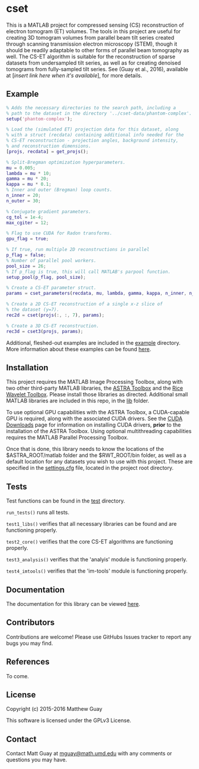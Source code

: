 # cset
This is a MATLAB project for compressed sensing (CS) reconstruction of electron tomogram (ET) volumes. The tools in this project are useful for creating 3D tomogram volumes from parallel beam tilt series created through scanning transmission electron microscopy (STEM), though it should be readily adaptable to other forms of parallel beam tomography as well. The CS-ET algorithm is suitable for the reconstruction of sparse datasets from undersampled tilt series, as well as for creating denoised tomograms from fully-sampled tilt series. See (Guay et al., 2016), available at [*insert link here when it's available*], for more details.

## Example
```Matlab
% Adds the necessary directories to the search path, including a 
% path to the dataset in the directory '../cset-data/phantom-complex'.
setup('phantom-complex');

% Load the (simulated ET) projection data for this dataset, along
% with a struct (recdata) containing additional info needed for the 
% CS-ET reconstruction - projection angles, background intensity, 
% and reconstruction dimensions.
[projs, recdata] = get_projs();

% Split-Bregman optimization hyperparameters.
mu = 0.005;
lambda = mu * 10;
gamma = mu * 20;
kappa = mu * 0.1;
% Inner and outer (Bregman) loop counts.
n_inner = 20;
n_outer = 30;

% Conjugate gradient parameters.
cg_tol = 1e-4;
max_cgiter = 12;

% Flag to use CUDA for Radon transforms.
gpu_flag = true;

% If true, run multiple 2D reconstructions in parallel
p_flag = false;
% Number of parallel pool workers.
pool_size = 26;
% If p_flag is true, this will call MATLAB's parpool function.
setup_pool(p_flag, pool_size);

% Create a CS-ET parameter struct.
params = cset_parameters(recdata, mu, lambda, gamma, kappa, n_inner, n_outer, p_flag, cg_tol, max_cgiter, gpu_flag);

% Create a 2D CS-ET reconstruction of a single x-z slice of 
% the dataset (y=7).
rec2d = cset(projs(:, :, 7), params);

% Create a 3D CS-ET reconstruction.
rec3d = cset3(projs, params);
```

Additional, fleshed-out examples are included in the [example](example/) directory. More information about these examples can be found [here](doc/example.md).

## Installation
This project requires the MATLAB Image Processing Toolbox, along with two other third-party MATLAB libraries, the [ASTRA Toolbox](https://github.com/astra-toolbox/astra-toolbox/) and the [Rice Wavelet Toolbox](https://github.com/ricedsp/rwt). Please install those libraries as directed.  Additional small MATLAB libraries are included in this repo, in the [lib](lib/) folder.

To use optional GPU capabilities with the ASTRA Toolbox, a CUDA-capable GPU is required, along with the associated CUDA drivers. See the [CUDA Downloads](https://developer.nvidia.com/cuda-downloads) page for information on installing CUDA drivers, **prior** to the installation of the ASTRA Toolbox. Using optional multithreading capabilities requires the MATLAB Parallel Processing Toolbox.

Once that is done, this library needs to know the locations of the $ASTRA\_ROOT/matlab folder and the $RWT\_ROOT/bin folder, as well as a default location for any datasets you wish to use with this project. These are specified in the [settings.cfg](settings.cfg) file, located in the project root directory. 

## Tests
Test functions can be found in the [test](test/) directory. 

`run_tests()` runs all tests.

`test1_libs()` verifies that all necessary libraries can be found and are functioning properly. 

`test2_core()` verifies that the core CS-ET algorithms are functioning properly.

`test3_analysis()` verifies that the 'analyis' module is functioning properly.

`test4_imtools()` verifies that the 'im-tools' module is functioning properly.

## Documentation
The documentation for this library can be viewed [here](doc/main.md).

## Contributors
Contributions are welcome! Please use GitHubs Issues tracker to report any bugs you may find. 

## References
To come.

## License
Copyright (c) 2015-2016 Matthew Guay

This software is licensed under the GPLv3 License.

## Contact
Contact Matt Guay at mguay@math.umd.edu with any comments or questions you may have.
